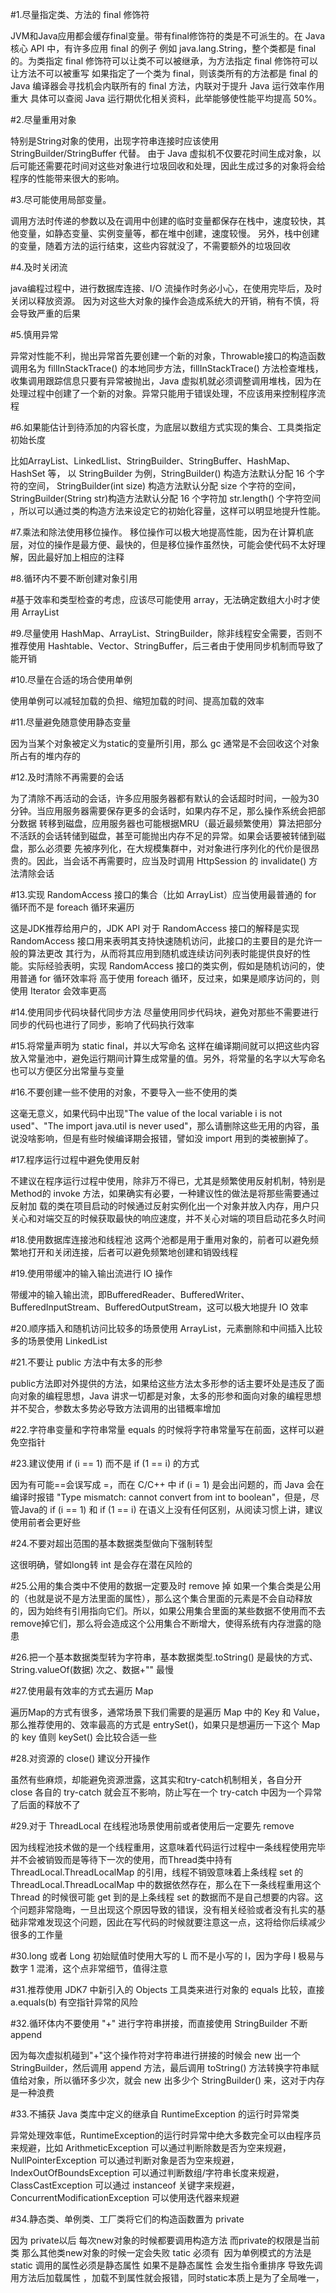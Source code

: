 #1.尽量指定类、方法的 final 修饰符

JVM和Java应用都会缓存final变量。带有final修饰符的类是不可派生的。在 Java 核心 API 中，有许多应用 final 的例子
例如 java.lang.String，整个类都是 final 的。为类指定 final 修饰符可以让类不可以被继承，为方法指定 final 修饰符可以让方法不可以被重写
如果指定了一个类为 final，则该类所有的方法都是 final 的Java 编译器会寻找机会内联所有的 final 方法，内联对于提升 Java 运行效率作用重大
具体可以查阅 Java 运行期优化相关资料，此举能够使性能平均提高 50%。

#2.尽量重用对象

特别是String对象的使用，出现字符串连接时应该使用 StringBuilder/StringBuffer 代替。
由于 Java 虚拟机不仅要花时间生成对象，以后可能还需要花时间对这些对象进行垃圾回收和处理，因此生成过多的对象将会给程序的性能带来很大的影响。

#3.尽可能使用局部变量。

调用方法时传递的参数以及在调用中创建的临时变量都保存在栈中，速度较快，其他变量，如静态变量、实例变量等，都在堆中创建，速度较慢。
另外，栈中创建的变量，随着方法的运行结束，这些内容就没了，不需要额外的垃圾回收

#4.及时关闭流

java编程过程中，进行数据库连接、I/O 流操作时务必小心，在使用完毕后，及时关闭以释放资源。
因为对这些大对象的操作会造成系统大的开销，稍有不慎，将会导致严重的后果

#5.慎用异常

异常对性能不利，抛出异常首先要创建一个新的对象，Throwable接口的构造函数调用名为 fillInStackTrace() 的本地同步方法，fillInStackTrace() 方法检查堆栈，
收集调用跟踪信息只要有异常被抛出，Java 虚拟机就必须调整调用堆栈，因为在处理过程中创建了一个新的对象。异常只能用于错误处理，不应该用来控制程序流程

#6.如果能估计到待添加的内容长度，为底层以数组方式实现的集合、工具类指定初始长度

比如ArrayList、LinkedLlist、StringBuilder、StringBuffer、HashMap、HashSet 等，
以 StringBuilder 为例，StringBuilder() 构造方法默认分配 16 个字符的空间，
StringBuilder(int size) 构造方法默认分配 size 个字符的空间，StringBuilder(String str)构造方法默认分配 16 个字符加 str.length() 个字符空间
，所以可以通过类的构造方法来设定它的初始化容量，这样可以明显地提升性能。

#7.乘法和除法使用移位操作。
移位操作可以极大地提高性能，因为在计算机底层，对位的操作是最方便、最快的，但是移位操作虽然快，可能会使代码不太好理解，因此最好加上相应的注释

#8.循环内不要不断创建对象引用

#基于效率和类型检查的考虑，应该尽可能使用 array，无法确定数组大小时才使用 ArrayList

#9.尽量使用 HashMap、ArrayList、StringBuilder，除非线程安全需要，否则不推荐使用 Hashtable、Vector、StringBuffer，后三者由于使用同步机制而导致了
能开销

#10.尽量在合适的场合使用单例

使用单例可以减轻加载的负担、缩短加载的时间、提高加载的效率

#11.尽量避免随意使用静态变量

因为当某个对象被定义为static的变量所引用，那么 gc 通常是不会回收这个对象所占有的堆内存的

#12.及时清除不再需要的会话

为了清除不再活动的会话，许多应用服务器都有默认的会话超时时间，一般为30分钟。当应用服务器需要保存更多的会话时，如果内存不足，那么操作系统会把部分数据
转移到磁盘，应用服务器也可能根据MRU（最近最频繁使用）算法把部分不活跃的会话转储到磁盘，甚至可能抛出内存不足的异常。如果会话要被转储到磁盘，那么必须要
先被序列化，在大规模集群中，对对象进行序列化的代价是很昂贵的。因此，当会话不再需要时，应当及时调用 HttpSession 的 invalidate() 方法清除会话

#13.实现 RandomAccess 接口的集合（比如 ArrayList）应当使用最普通的 for 循环而不是 foreach 循环来遍历

这是JDK推荐给用户的，JDK API 对于 RandomAccess 接口的解释是实现 RandomAccess 接口用来表明其支持快速随机访问，此接口的主要目的是允许一般的算法更改
其行为，从而将其应用到随机或连续访问列表时能提供良好的性能。实际经验表明，实现 RandomAccess 接口的类实例，假如是随机访问的，使用普通 for 循环效率将
高于使用 foreach 循环，反过来，如果是顺序访问的，则使用 Iterator 会效率更高

#14.使用同步代码块替代同步方法
尽量使用同步代码块，避免对那些不需要进行同步的代码也进行了同步，影响了代码执行效率

#15.将常量声明为 static final，并以大写命名
这样在编译期间就可以把这些内容放入常量池中，避免运行期间计算生成常量的值。另外，将常量的名字以大写命名也可以方便区分出常量与变量

#16.不要创建一些不使用的对象，不要导入一些不使用的类

这毫无意义，如果代码中出现"The value of the local variable i is not used"、"The import java.util is never used"，那么请删除这些无用的内容，虽说没啥影响，但是有些时候编译期会报错，譬如没 import 用到的类被删掉了。

#17.程序运行过程中避免使用反射

不建议在程序运行过程中使用，除非万不得已，尤其是频繁使用反射机制，特别是Method的 invoke 方法，如果确实有必要，一种建议性的做法是将那些需要通过反射加 载的类在项目启动的时候通过反射实例化出一个对象并放入内存，用户只关心和对端交互的时候获取最快的响应速度，并不关心对端的项目启动花多久时间

#18.使用数据库连接池和线程池
这两个池都是用于重用对象的，前者可以避免频繁地打开和关闭连接，后者可以避免频繁地创建和销毁线程

#19.使用带缓冲的输入输出流进行 IO 操作

带缓冲的输入输出流，即BufferedReader、BufferedWriter、BufferedInputStream、BufferedOutputStream，这可以极大地提升 IO 效率

#20.顺序插入和随机访问比较多的场景使用 ArrayList，元素删除和中间插入比较多的场景使用 LinkedList

#21.不要让 public 方法中有太多的形参

public方法即对外提供的方法，如果给这些方法太多形参的话主要坏处是违反了面向对象的编程思想，Java 讲求一切都是对象，太多的形参和面向对象的编程思想并不契合，参数太多势必导致方法调用的出错概率增加

#22.字符串变量和字符串常量 equals 的时候将字符串常量写在前面，这样可以避免空指针

#23.建议使用 if (i == 1) 而不是 if (1 == i) 的方式

因为有可能==会误写成 =，而在 C/C++ 中 if (i = 1) 是会出问题的，而 Java 会在编译时报错 "Type mismatch: cannot convert from int to boolean"，但是，尽管Java的 if (i == 1) 和 if (1 == i) 在语义上没有任何区别，从阅读习惯上讲，建议使用前者会更好些

#24.不要对超出范围的基本数据类型做向下强制转型

这很明确，譬如long转 int 是会存在潜在风险的

#25.公用的集合类中不使用的数据一定要及时 remove 掉
如果一个集合类是公用的（也就是说不是方法里面的属性），那么这个集合里面的元素是不会自动释放的，因为始终有引用指向它们。所以，如果公用集合里面的某些数据不使用而不去remove掉它们，那么将会造成这个公用集合不断增大，使得系统有内存泄露的隐患

#26.把一个基本数据类型转为字符串，基本数据类型.toString() 是最快的方式、String.valueOf(数据) 次之、数据+"" 最慢

#27.使用最有效率的方式去遍历 Map

遍历Map的方式有很多，通常场景下我们需要的是遍历 Map 中的 Key 和 Value，那么推荐使用的、效率最高的方式是 entrySet()，如果只是想遍历一下这个 Map 的 key 值则 keySet() 会比较合适一些

#28.对资源的 close() 建议分开操作

虽然有些麻烦，却能避免资源泄露，这其实和try-catch机制相关，各自分开 close 各自的 try-catch 就会互不影响，防止写在一个 try-catch 中因为一个异常了后面的释放不了

#29.对于 ThreadLocal 在线程池场景使用前或者使用后一定要先 remove

因为线程池技术做的是一个线程重用，这意味着代码运行过程中一条线程使用完毕并不会被销毁而是等待下一次的使用，而Thread类中持有 ThreadLocal.ThreadLocalMap 的引用，线程不销毁意味着上条线程 set 的 ThreadLocal.ThreadLocalMap 中的数据依然存在，那么在下一条线程重用这个 Thread 的时候很可能 get 到的是上条线程 set 的数据而不是自己想要的内容。这个问题非常隐晦，一旦出现这个原因导致的错误，没有相关经验或者没有扎实的基础非常难发现这个问题，因此在写代码的时候就要注意这一点，这将给你后续减少很多的工作量

#30.long 或者 Long 初始赋值时使用大写的 L 而不是小写的 l，因为字母 l 极易与数字 1 混淆，这个点非常细节，值得注意

#31.推荐使用 JDK7 中新引入的 Objects 工具类来进行对象的 equals 比较，直接 a.equals(b) 有空指针异常的风险

#32.循环体内不要使用 "+" 进行字符串拼接，而直接使用 StringBuilder 不断 append

因为每次虚拟机碰到"+"这个操作符对字符串进行拼接的时候会 new 出一个 StringBuilder，然后调用 append 方法，最后调用 toString() 方法转换字符串赋值给对象，所以循环多少次，就会 new 出多少个 StringBuilder() 来，这对于内存是一种浪费


#33.不捕获 Java 类库中定义的继承自 RuntimeException 的运行时异常类

异常处理效率低，RuntimeException的运行时异常中绝大多数完全可以由程序员来规避，比如 ArithmeticException 可以通过判断除数是否为空来规避，NullPointerException 可以通过判断对象是否为空来规避，IndexOutOfBoundsException 可以通过判断数组/字符串长度来规避，ClassCastException 可以通过 instanceof 关键字来规避，ConcurrentModificationException 可以使用迭代器来规避

#34.静态类、单例类、工厂类将它们的构造函数置为 private

因为 private以后  每次new对象的时候都要调用构造方法 而private的权限是当前类 那么其他类new对象的时候一定会失败
tatic 必须有  因为单例模式的方法是static 调用的属性必须是静态属性 如果不是静态属性 会发生指令重排序 导致先调用方法后加载属性 ，加载不到属性就会报错，同时static本质上是为了全局唯一，












































































































